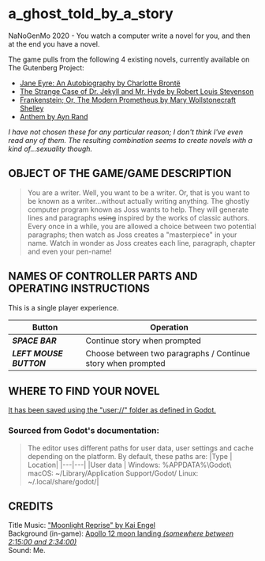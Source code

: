 # a_ghost_told_by_a_story
NaNoGenMo 2020 - You watch a computer write a novel for you, and then at the end you have a novel.

The game pulls from the following 4 existing novels, currently available on The Gutenberg Project:
+ [Jane Eyre: An Autobiography by Charlotte Brontë](https://www.gutenberg.org/ebooks/1260)
+ [The Strange Case of Dr. Jekyll and Mr. Hyde by Robert Louis Stevenson](https://www.gutenberg.org/ebooks/43)
+ [Frankenstein; Or, The Modern Prometheus by Mary Wollstonecraft Shelley](https://www.gutenberg.org/ebooks/84)
+ [Anthem by Ayn Rand](https://www.gutenberg.org/ebooks/1250)

_I have not chosen these for any particular reason; I don't think I've even read any of them. The resulting combination seems to create novels with a kind of...sexuality though._

## OBJECT OF THE GAME/GAME DESCRIPTION
>You are a writer. Well, you want to be a writer. Or, that is you want to be known as a writer...without actually writing anything. The ghostly computer program  known as Joss wants to help. They will generate lines and paragraphs ~~using~~ inspired by the works of classic authors. Every once in a while, you are allowed a choice between two potential paragraphs; then watch as Joss creates a "masterpiece" in your name. Watch in wonder as Joss creates each line, paragraph, chapter and even your pen-name!

## NAMES OF CONTROLLER PARTS AND OPERATING INSTRUCTIONS
This is a single player experience.

|Button|Operation|
|---|--|
|***SPACE BAR*** | Continue story when prompted|
|***LEFT MOUSE BUTTON*** | Choose between two paragraphs / Continue story when prompted|

## WHERE TO FIND YOUR NOVEL

[It has been saved using the "user://" folder as defined in Godot.](https://docs.godotengine.org/en/stable/tutorials/io/data_paths.html#editor-data-paths)

### Sourced from Godot's documentation:
>The editor uses different paths for user data, user settings and cache depending on the platform. By default, these paths are:
>|Type |	Location|
>|---|---|
>|User data | Windows: %APPDATA%\Godot\  macOS: ~/Library/Application Support/Godot/  Linux: ~/.local/share/godot/|


## CREDITS

Title Music: ["Moonlight Reprise" by Kai Engel](https://freemusicarchive.org/music/Kai_Engel/Irsens_Tale)  
Background (in-game): [Apollo 12 moon landing _(somewhere between 2:15:00 and 2:34:00)_](https://archive.org/details/Apollo12Audio/372-AAA.mp3)  
Sound: Me.
